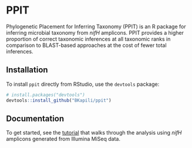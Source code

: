 
<!-- README.md is generated from README.Rmd. Please edit that file -->

# PPIT

<!-- badges: start -->

<!-- badges: end -->

Phylogenetic Placement for Inferring Taxonomy (PPIT) is an R package for
inferring microbial taxonomy from *nifH* amplicons. PPIT provides a
higher proportion of correct taxonomic inferences at all taxonomic ranks
in comparison to BLAST-based approaches at the cost of fewer total
inferences.

## Installation

To install `ppit` directly from RStudio, use the `devtools` package:

``` r
# install.packages("devtools")
devtools::install_github("BKapili/ppit")
```

## Documentation

To get started, see the
[tutorial](https://github.com/BKapili/ppit/blob/master/tutorial/ppit_tutorial.md)
that walks through the analysis using *nifH* amplicons generated from
Illumina MiSeq data.
